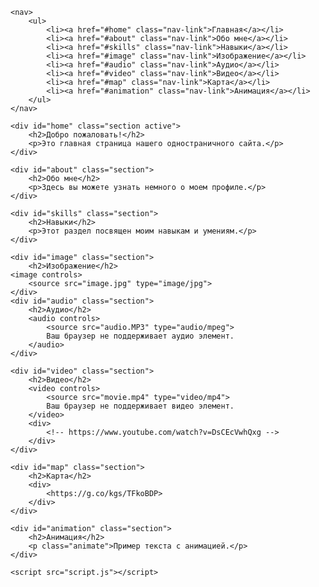 <!DOCTYPE html>
<html lang="en">
<head>
    <meta charset="UTF-8">
    <meta name="viewport" content="width=device-width, initial-scale=1.0">
    <title>Одностраничный сайт</title>
    <link rel="stylesheet" href="styles.css">
</head>
<body>

    <nav>
        <ul>
            <li><a href="#home" class="nav-link">Главная</a></li>
            <li><a href="#about" class="nav-link">Обо мне</a></li>
            <li><a href="#skills" class="nav-link">Навыки</a></li>
            <li><a href="#image" class="nav-link">Изображение</a></li>
            <li><a href="#audio" class="nav-link">Аудио</a></li>
            <li><a href="#video" class="nav-link">Видео</a></li>
            <li><a href="#map" class="nav-link">Карта</a></li>
            <li><a href="#animation" class="nav-link">Анимация</a></li>
        </ul>
    </nav>

    <div id="home" class="section active">
        <h2>Добро пожаловать!</h2>
        <p>Это главная страница нашего одностраничного сайта.</p>
    </div>

    <div id="about" class="section">
        <h2>Обо мне</h2>
        <p>Здесь вы можете узнать немного о моем профиле.</p>
    </div>

    <div id="skills" class="section">
        <h2>Навыки</h2>
        <p>Этот раздел посвящен моим навыкам и умениям.</p>
    </div>

    <div id="image" class="section">
        <h2>Изображение</h2>
    <image controls>
        <source src="image.jpg" type="image/jpg">
    </div>
    <div id="audio" class="section">
        <h2>Аудио</h2>
        <audio controls>
            <source src="audio.MP3" type="audio/mpeg">
            Ваш браузер не поддерживает аудио элемент.
        </audio>
    </div>

    <div id="video" class="section">
        <h2>Видео</h2>
        <video controls>
            <source src="movie.mp4" type="video/mp4">
            Ваш браузер не поддерживает видео элемент.
        </video>
        <div>
            <!-- https://www.youtube.com/watch?v=DsCEcVwhQxg -->
        </div>
    </div>

    <div id="map" class="section">
        <h2>Карта</h2>
        <div>
            <https://g.co/kgs/TFkoBDP>
        </div>
    </div>

    <div id="animation" class="section">
        <h2>Анимация</h2>
        <p class="animate">Пример текста с анимацией.</p>
    </div>

    <script src="script.js"></script>
</body>
</html>
